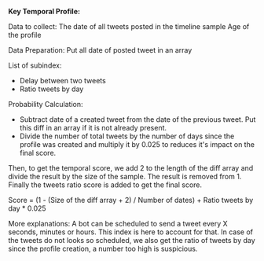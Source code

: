 **Key Temporal Profile:**

Data to collect:
The date of all tweets posted in the timeline sample
Age of the profile

Data Preparation:
Put all date of posted tweet in an array

List of subindex:

- Delay between two tweets
- Ratio tweets by day

Probability Calculation:

- Subtract date of a created tweet from the date of the previous tweet. 
Put this diff in an array if it is not already present.
- Divide the number of total tweets by the number of days since the profile was created and multiply it
by 0.025 to reduces it's impact on the final score.

Then, to get the temporal score, we add 2 to the length of the diff array and divide the result by the
size of the sample. The result is removed from 1. Finally the tweets ratio score is added to get the
final score.

Score = (1 - (Size of the diff array + 2) / Number of dates) + Ratio tweets by day * 0.025

More explanations:
A bot can be scheduled to send a tweet every X seconds, minutes or hours. This index is here to account for that.
In case of the tweets do not looks so scheduled, we also get the ratio of tweets by day since the
profile creation, a number too high is suspicious.



